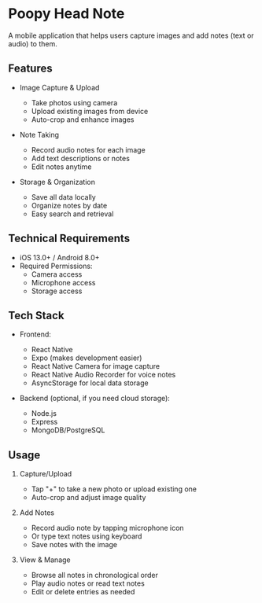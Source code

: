 # Poopy Head Note

A mobile application that helps users capture images and add notes (text or audio) to them.

## Features

- Image Capture & Upload
  - Take photos using camera
  - Upload existing images from device
  - Auto-crop and enhance images

- Note Taking
  - Record audio notes for each image
  - Add text descriptions or notes
  - Edit notes anytime

- Storage & Organization
  - Save all data locally
  - Organize notes by date
  - Easy search and retrieval

## Technical Requirements

- iOS 13.0+ / Android 8.0+
- Required Permissions:
  - Camera access
  - Microphone access
  - Storage access

## Tech Stack

- Frontend:
  - React Native
  - Expo (makes development easier)
  - React Native Camera for image capture
  - React Native Audio Recorder for voice notes
  - AsyncStorage for local data storage

- Backend (optional, if you need cloud storage):
  - Node.js
  - Express
  - MongoDB/PostgreSQL

## Usage

1. Capture/Upload
   - Tap "+" to take a new photo or upload existing one
   - Auto-crop and adjust image quality

2. Add Notes
   - Record audio note by tapping microphone icon
   - Or type text notes using keyboard
   - Save notes with the image

3. View & Manage
   - Browse all notes in chronological order
   - Play audio notes or read text notes
   - Edit or delete entries as needed